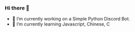 ### Hi there 👋
- 🔭 I’m currently working on a Simple Python Discord Bot.
- 🌱 I’m currently learning Javascript, Chinese, C
